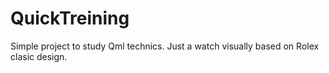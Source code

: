 # QuickTreining
Simple project to study Qml technics.
Just a watch visually based on Rolex clasic design.
